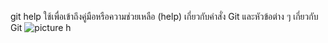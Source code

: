 git help ใช้เพื่อเข้าถึงคู่มือหรือความช่วยเหลือ (help) เกี่ยวกับคำสั่ง Git และหัวข้อต่าง ๆ เกี่ยวกับ Git 
![picture h](https://github.com/65030034/Git_A-Z_Missions_65030034_new/assets/144875017/a7713dd8-7c51-4c7a-b59b-c7412ee80a79)

